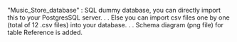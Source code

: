 "Music_Store_database" : SQL dummy database, you can directly import this to your PostgresSQL server.
.
.
Else you can import csv files one by one (total of 12 .csv files) into your database.
.
.
Schema diagram (png file) for table Reference is added.
